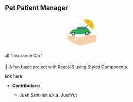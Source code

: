 ## Pet Patient Manager

<p align="center">
  <img src="/src/images/car.png" width="100"/>
 </p>

💰 "Insurance Car"

👻 A fun basic project with ReactJS using Styled Components.

link here

- **Contributors:**

  - Juan Santillán a.k.a. JuanYut
